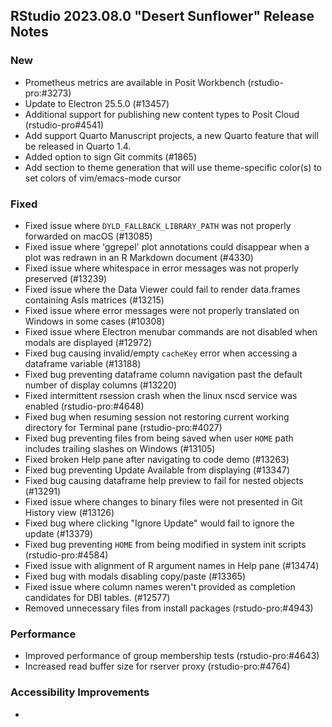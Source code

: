 ## RStudio 2023.08.0 "Desert Sunflower" Release Notes

### New
- Prometheus metrics are available in Posit Workbench (rstudio-pro:#3273)
- Update to Electron 25.5.0 (#13457)
- Additional support for publishing new content types to Posit Cloud (rstudio-pro#4541)
- Add support Quarto Manuscript projects, a new Quarto feature that will be released in Quarto 1.4.
- Added option to sign Git commits (#1865)
- Add section to theme generation that will use theme-specific color(s) to set colors of vim/emacs-mode cursor

### Fixed
- Fixed issue where `DYLD_FALLBACK_LIBRARY_PATH` was not properly forwarded on macOS (#13085)
- Fixed issue where 'ggrepel' plot annotations could disappear when a plot was redrawn in an R Markdown document (#4330)
- Fixed issue where whitespace in error messages was not properly preserved (#13239)
- Fixed issue where the Data Viewer could fail to render data.frames containing AsIs matrices (#13215)
- Fixed issue where error messages were not properly translated on Windows in some cases (#10308)
- Fixed issue where Electron menubar commands are not disabled when modals are displayed (#12972)
- Fixed bug causing invalid/empty `cacheKey` error when accessing a dataframe variable (#13188)
- Fixed bug preventing dataframe column navigation past the default number of display columns (#13220)
- Fixed intermittent rsession crash when the linux nscd service was enabled (rstudio-pro:#4648)
- Fixed bug when resuming session not restoring current working directory for Terminal pane (rstudio-pro:#4027)
- Fixed bug preventing files from being saved when user `HOME` path includes trailing slashes on Windows (#13105)
- Fixed broken Help pane after navigating to code demo (#13263)
- Fixed bug preventing Update Available from displaying (#13347)
- Fixed bug causing dataframe help preview to fail for nested objects (#13291)
- Fixed issue where changes to binary files were not presented in Git History view (#13126)
- Fixed bug where clicking "Ignore Update" would fail to ignore the update (#13379)
- Fixed bug preventing `HOME` from being modified in system init scripts (rstudio-pro:#4584)
- Fixed issue with alignment of R argument names in Help pane (#13474)
- Fixed bug with modals disabling copy/paste (#13365)
- Fixed issue where column names weren't provided as completion candidates for DBI tables. (#12577)
- Removed unnecessary files from install packages (rstudo-pro:#4943)

### Performance
- Improved performance of group membership tests (rstudio-pro:#4643)
- Increased read buffer size for rserver proxy (rstudio-pro:#4764)

### Accessibility Improvements
-

